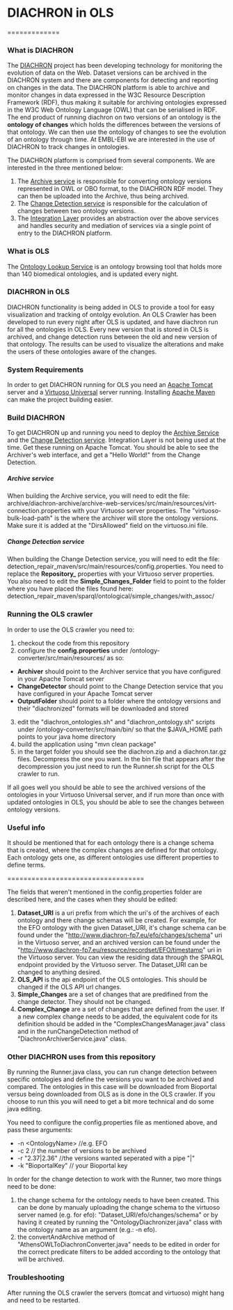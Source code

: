 # DIACHRON in OLS
=============

### What is DIACHRON

The [DIACHRON](http://www.diachron-fp7.eu) project has been developing technology for monitoring the evolution of data on the Web. Dataset versions can be archived in the DIACHRON system and there are components for detecting and reporting on changes in the data. The DIACHRON platform is able to archive and monitor changes in data expressed in the W3C Resource Description Framework (RDF), thus making it suitable for archiving ontologies expressed in the W3C Web Ontology Language (OWL) that can be serialised in RDF. The end product of running diachron on two versions of an ontology is the **ontology of changes** which holds the differences between the versions of that ontology. We can then use the ontology of changes to see the evolution of an ontology through time.
At EMBL-EBI we are interested in the use of DIACHRON to track changes in ontologies.

The DIACHRON platform is comprised from several components. We are interested in the three mentioned below:

1. The [Archive service](https://github.com/diachron/archive) is responsible for converting ontology versions represented in OWL or OBO format, to the DIACHRON RDF model. They can then be uploaded into the Archive, thus being archived.
2. The [Change Detection service](https://github.com/diachron/detection_repair_maven) is responsible for the calculation of changes between two ontology versions.
3. The [Integration Layer](https://github.com/diachron/IntegrationLayer_v2) provides an abstraction over the above services and handles security and mediation of services via a single point of entry to the DIACHRON platform.

### What is OLS

The [Ontology Lookup Service](http://www.ebi.ac.uk/ols/beta/) is an ontology browsing tool that holds more than 140 biomedical ontologies, and is updated every night.

### DIACHRON in OLS

DIACHRON functionality is being added in OLS to provide a tool for easy visualization and tracking of ontolgy evolution. An OLS Crawler has been developed to run every night after OLS is updated, and have diachron run for all the ontologies in OLS. Every new version that is stored in OLS is archived, and change detection runs between the old and new version of that ontology. The results can be used to visualize the alterations and make the users of these ontologies aware of the changes.

### System Requirements

In order to get DIACHRON running for OLS you need an [Apache Tomcat](http://tomcat.apache.org) server and a [Virtuoso Universal](https://github.com/openlink/virtuoso-opensource) server running. Installing [Apache Maven](https://maven.apache.org/guides/getting-started/maven-in-five-minutes.html) can make the project building easier.

### Build DIACHRON

To get DIACHRON up and running you need to deploy the [Archive Service](https://github.com/diachron/archive) and the [Change Detection service](https://github.com/diachron/detection_repair_maven). Integration Layer is not being used at the time. Get these running on Apache Tomcat. You should be able to see the Archiver's web interface, and get a "Hello World!" from the Change Detection.

##### Archive service
When building the Archive service, you will need to edit the file: archive/diachron-archive/archive-web-services/src/main/resources/virt-connection.properties with your Virtuoso server properties. The "virtuoso-bulk-load-path" is the where the archiver will store the ontology versions. Make sure it is added at the "DirsAllowed" field on the virtuoso.ini file.

##### Change Detection service
When building the Change Detection service, you will need to edit the file: detection_repair_maven/src/main/resources/config.properties. You need to replace the **Repository_** properties with your Virtuoso server properties. You also need to edit the **Simple_Changes_Folder** field to point to the folder where you have placed the files found here: detection_repair_maven/sparql/ontological/simple_changes/with_assoc/ 

### Running the OLS crawler

In order to use the OLS crawler you need to:

1. checkout the code from this repository
2. configure the **config.properties** under /ontology-converter/src/main/resources/ as so:
  * **Archiver** should point to the Archiver service that you have configured in your Apache Tomcat server
  * **ChangeDetector** should point to the Change Detection service that you have configured in your Apache Tomcat server
  * **OutputFolder** should point to a folder where the ontology versions and their "diachronized" formats will be downloaded and stored
3. edit the "diachron_ontologies.sh" and "diachron_ontology.sh" scripts under /ontology-converter/src/main/bin/ so that the $JAVA_HOME path points to your java home directory
4. build the application using "mvn clean package"
5. in the target folder you should see the diachron.zip and a diachron.tar.gz files. Decompress the one you want. In the bin file that appears after the decompression you just need to run the Runner.sh script for the OLS crawler to run. 

If all goes well you should be able to see the archived versions of the ontologies in your Virtuoso Universal server, and if run more than once with updated ontologies in OLS, you should be able to see the changes between ontology versions.

### Useful info

It should be mentioned that for each ontology there is a change schema that is created, where the complex changes are defined for that ontology. Each ontology gets one, as different ontologies use different properties to define terms.

==================================

The fields that weren't mentioned in the config.properties folder are described here, and the cases when they should be edited:

1. **Dataset_URI** is a uri prefix from which the uri's of the archives of each ontology and there change schemas will be created. For example, for the EFO ontology with the given Dataset_URI, it's change schema can be found under the "http://www.diachron-fp7.eu/efo/changes/schema" uri in the Virtuoso server, and an archived version can be found under the "http://www.diachron-fp7.eu/resource/recordset/EFO/timestamp" uri in the Virtuoso server. You can view the residing data through the SPARQL endpoint provided by the Virtuoso server. The Dataset_URI can be changed to anything desired.
2. **OLS_API** is the api endpoint of the OLS ontologies. This should be changed if the OLS API url changes.
3. **Simple_Changes** are a set of changes that are predifined from the change detector. They should not be changed.
4. **Complex_Change** are a set of changes that are defined from the user. If a new complex change needs to be added, the equivalent code for its definition should be added in the "ComplexChangesManager.java" class and in the runChangeDetection method of "DiachronArchiverService.java" class.

### Other DIACHRON uses from this repository

By running the Runner.java class, you can run change detection between specific ontologies and define the versions you want to be archived and compared. The ontologies in this case will be downloaded from Bioportal versus being downloaded from OLS as is done in the OLS crawler. If you choose to run this you will need to get a bit more technical and do some java editing.

You need to configure the config.properties file as mentioned above, and pass these arguments:

* -n \<OntologyName\> //e.g. EFO
* -c 2  // the number of versions to be archived
* -r "2.37|2.36" //the versions wanted seperated with a pipe "|" 
* -k "BioportalKey" // your Bioportal key

In order for the change detection to work with the Runner, two more things need to be done:

1. the change schema for the ontology needs to have been created. This can be done by manualy uploading the change schema to the virtuoso server named (e.g. for efo): "Dataset_URI/efo/changes/schema" or by having it created by running the "OntologyDiachronizer.java" class with the ontology name as an argument (e.g.: -n efo).
2. the convertAndArchive method of "AthensOWLToDiachronConverter.java" needs to be edited in order for the correct predicate filters to be added according to the ontology that will be archived.

### Troubleshooting

After running the OLS crawler the servers (tomcat and virtuoso) might hang and need to be restarted. 

 

